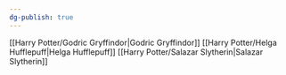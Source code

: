 ```yaml
---
dg-publish: true
---
```

[[Harry Potter/Godric Gryffindor\|Godric Gryffindor]]
[[Harry Potter/Helga Hufflepuff\|Helga Hufflepuff]]
[[Harry Potter/Salazar Slytherin\|Salazar Slytherin]]
